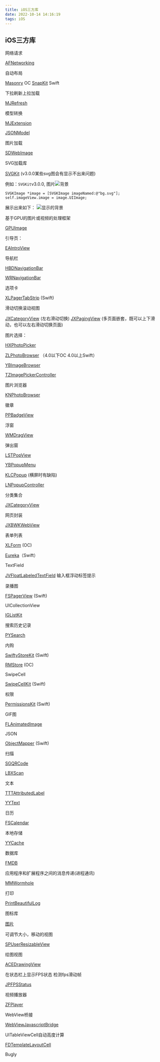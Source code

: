 ```yaml
---
title: iOS三方库
date: 2022-10-14 14:16:19
tags: iOS
---
```


## iOS三方库

网络请求

[AFNetworking](https://github.com/AFNetworking/AFNetworking)

自动布局

[Masonry](https://github.com/SnapKit/Masonry) OC
[SnapKit](https://github.com/SnapKit/SnapKit) Swift

下拉刷新上拉加载

[MJRefresh](https://github.com/CoderMJLee/MJRefresh)

模型转换

[MJExtension](https://github.com/CoderMJLee/MJExtension)

[JSONModel](https://github.com/jsonmodel/jsonmodel)

图片加载

[SDWebImage](https://github.com/SDWebImage/SDWebImage)



SVG加载库

[SVGKit](https://github.com/SVGKit/SVGKit)  (v3.0.0某些svg图会有显示不出来问题)

例如：`SVGKit`v3.0.0, 图片![背景](../../assets/svg/bg.svg)

```oc
SVGKImage *image = [SVGKImage imageNamed:@"bg.svg"];
self.imageView.image = image.UIImage;
```

展示出来如下：
![显示的背景](../../assets/svg/bg.png)

基于GPU的图片或视频的处理框架

[GPUImage](https://github.com/BradLarson/GPUImage)

引导页：  

[EAIntroView](https://github.com/ealeksandrov/EAIntroView)

导航栏

[HBDNavigationBar](https://github.com/listenzz/HBDNavigationBar)

[WRNavigationBar](https://github.com/wangrui460/WRNavigationBar)

选项卡

[XLPagerTabStrip](https://github.com/xmartlabs/XLPagerTabStrip) (Swift)

滑动切换滚动视图

[JXCategoryView](https://github.com/pujiaxin33/JXCategoryView) (左右滑动切换)
[JXPagingView](https://github.com/pujiaxin33/JXPagingView) (多页面嵌套，既可以上下滑动，也可以左右滑动切换页面)

图片选择：  

[HXPhotoPicker](https://github.com/SilenceLove/HXPhotoPicker)

[ZLPhotoBrowser](https://github.com/longitachi/ZLPhotoBrowser) （4.0以下OC 4.0以上Swift）

[YBImageBrowser](https://github.com/indulgeIn/YBImageBrowser)

[TZImagePickerController](https://github.com/banchichen/TZImagePickerController)

图片浏览器

[KNPhotoBrowser](https://github.com/LuKane/KNPhotoBrowser)

徽章

[PPBadgeView](https://github.com/jkpang/PPBadgeView)

浮窗

[WMDragView](https://github.com/zhengwenming/WMDragView)

弹出窗

[LSTPopView](https://github.com/LoSenTrad/LSTPopView)

[YBPopupMenu](https://github.com/lyb5834/YBPopupMenu)

[KLCPopup](https://github.com/jmascia/KLCPopup) (横屏时有缺陷)

[LNPopupController](https://github.com/LeoNatan/LNPopupController)

分类集合

[JXCategoryView](https://github.com/pujiaxin33/JXCategoryView)

网页封装

[JXBWKWebView](https://github.com/xiubojin/JXBWKWebView)

表单列表

[XLForm](https://github.com/xmartlabs/XLForm) (OC)  

[Eureka](https://github.com/xmartlabs/Eureka)（Swift）

TextField

[JVFloatLabeledTextField](https://github.com/jverdi/JVFloatLabeledTextField) 输入框浮动标签提示

录播图

[FSPagerView](https://github.com/WenchaoD/FSPagerView) (Swift)

UICollectionView

[IGListKit](https://github.com/Instagram/IGListKit)

搜索历史记录

[PYSearch](https://github.com/ko1o/PYSearch)

内购

[SwiftyStoreKit](https://github.com/bizz84/SwiftyStoreKit) (Swift)

[RMStore](https://github.com/robotmedia/RMStore) (OC)

SwipeCell

[SwipeCellKit](https://github.com/SwipeCellKit/SwipeCellKit) (Swift)

权限

[PermissionsKit](https://github.com/sparrowcode/PermissionsKit) (Swift)

GIF图

[FLAnimatedImage](https://github.com/Flipboard/FLAnimatedImage)

JSON

[ObjectMapper](https://github.com/tristanhimmelman/ObjectMapper) (Swift)

扫描

[SGQRCode](https://github.com/kingsic/SGQRCode)

[LBXScan](https://github.com/MxABC/LBXScan)

文本

[TTTAttributedLabel](https://github.com/TTTAttributedLabel/TTTAttributedLabel)

[YYText](https://github.com/ibireme/YYText)

日历

[FSCalendar](https://github.com/search?q=FSCalendar)

本地存储

[YYCache](https://github.com/ibireme/YYCache)

数据库

[FMDB](https://github.com/ccgus/fmdb)

应用程序和扩展程序之间的消息传递(进程通讯)

[MMWormhole](https://github.com/mutualmobile/MMWormhole)

打印

[PrintBeautifulLog](https://github.com/shixueqian/PrintBeautifulLog)

图标库

[图片](https://badgen.net/badge/icon/ios%209.0+?icon=apple&label)

可调节大小，移动的视图

[SPUserResizableView](https://github.com/spoletto/SPUserResizableView)

绘图视图

[ACEDrawingView](https://github.com/acerbetti/ACEDrawingView)

在状态栏上显示FPS状态 检测fps滑动帧

[JPFPSStatus](https://github.com/joggerplus/JPFPSStatus)

视频播放器

[ZFPlayer](https://github.com/renzifeng/ZFPlayer)

WebView桥接

[WebViewJavascriptBridge](https://github.com/marcuswestin/WebViewJavascriptBridge)

UITableViewCell自动高度计算

[FDTemplateLayoutCell](https://github.com/forkingdog/UITableView-FDTemplateLayoutCell)

Bugly
